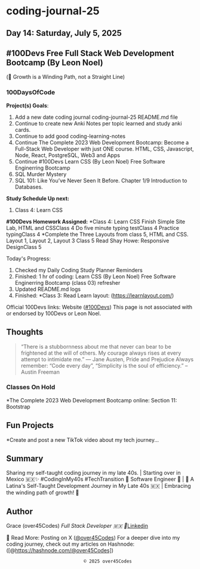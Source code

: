 # coding-journal-25

## Day 14: Saturday, July 5, 2025

## #100Devs Free Full Stack Web Development Bootcamp (By Leon Noel)

(🌱 Growth is a Winding Path, not a Straight Line)

### 100DaysOfCode

**Project(s) Goals**:

1. Add a new date coding journal coding-journal-25 README.md file
2. Continue to create new Anki Notes per topic learned and study anki cards.
3. Continue to add good coding-learning-notes
4. Continue The Complete 2023 Web Development Bootcamp: Become a Full-Stack Web Developer with just ONE course. HTML, CSS, Javascript, Node, React, PostgreSQL, Web3 and Apps
5. Continue #100Devs Learn CSS (By Leon Noel) Free Software Enginerring Bootcamp 
6. SQL Murder Mystery
7. SQL 101: Like You’ve Never Seen It Before. Chapter 1/9 Introduction to Databases.

**Study Schedule Up next:**

1. Class 4: Learn CSS

**#100Devs Homework Assigned:**
*Class 4: Learn CSS
Finish Simple Site Lab, HTML and CSSClass 4
Do five minute typing testClass 4
Practice typingClass 4
*Complete the Three Layouts from class 5, HTML and CSS. Layout 1, Layout 2, Layout 3 Class 5
Read Shay Howe: Responsive DesignClass 5 


Today's Progress:

1. Checked my Daily Coding Study Planner Reminders
2. Finished: 1 hr of coding: Learn CSS (By Leon Noel) Free Software Enginerring Bootcamp (class 03) refresher
3. Updated README.md logs
4. Finished: *Class 3: Read Learn layout: (<https://learnlayout.com/>)

Official 100Devs links: Website ([#100Devs](https://leonnoel.com/100devs/))
This page is not associated with or endorsed by 100Devs or Leon Noel.


## Thoughts

> “There is a stubbornness about me that never can bear to be frightened at the will of others. My courage always rises at every attempt to intimidate me.” ― Jane Austen, Pride and Prejudice
> Always remember: “Code every day”, “Simplicity is the soul of efficiency.” – Austin Freeman

### Classes On Hold
*The Complete 2023 Web Development Bootcamp online: Section 11: Bootstrap

## Fun Projects

*Create and post a new TikTok video about my tech journey...

## Summary

Sharing my self-taught coding journey in my late 40s. | Starting over in Mexico 🇲🇽✨ #CodingInMy40s #TechTransition 🚀
Software Engineer 🚀 | 🌮 A Latina's Self-Taught Development Journey in My Late 40s 🇲🇽 | Embracing the winding path of growth! 🌱

## Author

Grace (over45Codes)  *Full Stack Developer 🇲🇽 💜*[Linkedin](https://www.linkedin.com/in/castanedagrace/)

📖 Read More:
Posting on X ([@over45Codes](https://x.com/over45Codes))
For a deeper dive into my coding journey, check out my articles on Hashnode:([@https://hashnode.com/@over45Codes])

                                 © 2025 over45Codes
